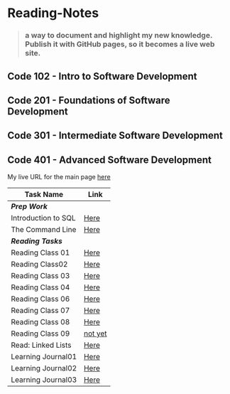 # Reading-Notes

> ### a way to document and highlight my new knowledge. Publish it with GitHub pages, so it becomes a live web site.

## Code 102 - Intro to Software Development

## Code 201 - Foundations of Software Development

## Code 301 - Intermediate Software Development

## Code 401 - Advanced Software Development

My live URL for the main page [here](https://shathaalrayyani.github.io/reading-notes/) 

| Task Name           | Link                                                                                                   |
|---------------------|--------------------------------------------------------------------------------------------------------|
| ***Prep Work***     ||     |
| Introduction to SQL | [Here](https://shathaalrayyani.github.io/reading-notes/prep-work/introduction-to-SQL/SQL-summary.html) |
| The Command Line    | [Here](https://shathaalrayyani.github.io/reading-notes/prep-work/The-Command-Line.html)                |
| ***Reading Tasks*** ||     |
| Reading Class 01    | [Here](https://shathaalrayyani.github.io/reading-notes/Reading-Classes/class01.html)                   |
| Reading Class02     | [Here](https://shathaalrayyani.github.io/reading-notes/Reading-Classes/Reading-Class02.html)           |
| Reading Class 03    | [Here](https://shathaalrayyani.github.io/reading-notes/Reading-Classes/Reading-class03.html)           |
| Reading Class 04    | [Here](https://shathaalrayyani.github.io/reading-notes/Reading-Classes/Reading-class04.html)           |
| Reading Class 06    | [Here](https://shathaalrayyani.github.io/reading-notes/Reading-Classes/Reading-class06.html)           |
| Reading Class 07    | [Here](https://shathaalrayyani.github.io/reading-notes/Reading-Classes/Reading-class07.html)           |
| Reading Class 08    | [Here](https://shathaalrayyani.github.io/reading-notes/Reading-Classes/Reading-class08.html)           |
| Reading Class 09    | [not yet](https://shathaalrayyani.github.io/reading-notes/Reading-Classes/Reading-class09.html)        |
| Read: Linked Lists  | [Here](https://shathaalrayyani.github.io/reading-notes/Reading-Classes/Read-Linked-Lists.html)         |
| Learning Journal01  | [Here](https://shathaalrayyani.github.io/reading-notes/Reading-Classes/Learning-Journal01.html)        |
| Learning Journal02  | [Here](https://shathaalrayyani.github.io/reading-notes/Reading-Classes/Learning-Journal02.html)        |
| Learning Journal03  | [Here](https://shathaalrayyani.github.io/reading-notes/Reading-Classes/Learning-Journal03.html)        |

